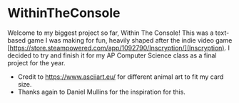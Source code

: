# WithinTheConsole
Welcome to my biggest project so far, Within The Console! This was a text-based game I was making for fun, heavily shaped after the indie video game [https://store.steampowered.com/app/1092790/Inscryption/](Inscryption). I decided to try and finish it for my AP Computer Science class as a final project for the year.

- Credit to https://www.asciiart.eu/ for different animal art to fit my card size.
- Thanks again to Daniel Mullins for the inspiration for this.
